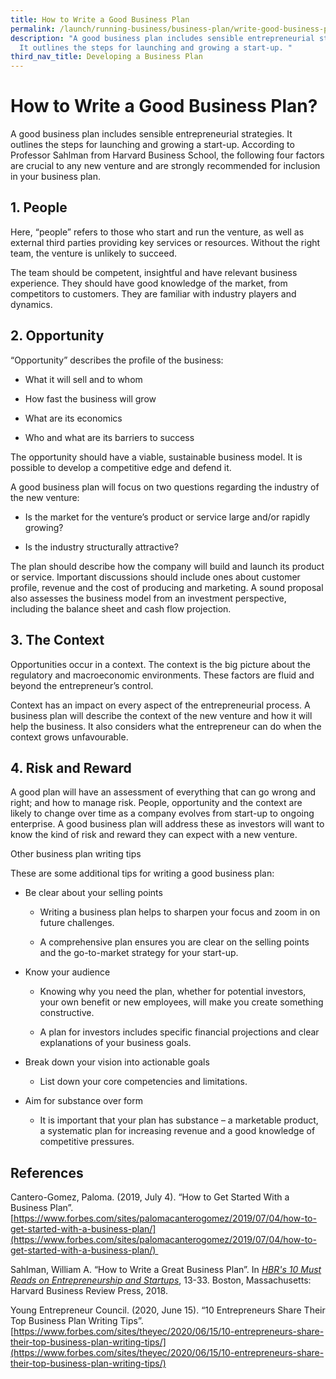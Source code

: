 ```yaml
---
title: How to Write a Good Business Plan
permalink: /launch/running-business/business-plan/write-good-business-plan/
description: "A good business plan includes sensible entrepreneurial strategies.
  It outlines the steps for launching and growing a start-up. "
third_nav_title: Developing a Business Plan
---
```

# How to Write a Good Business Plan? 

A good business plan includes sensible entrepreneurial strategies. It outlines the steps for launching and growing a start-up. According to Professor Sahlman from Harvard Business School, the following four factors are crucial to any new venture and are strongly recommended for inclusion in your business plan.   

## 1.  People 


Here, “people” refers to those who start and run the venture, as well as external third parties providing key services or resources. Without the right team, the venture is unlikely to succeed.   

The team should be competent, insightful and have relevant business experience. They should have good knowledge of the market, from competitors to customers. They are familiar with industry players and dynamics.  

## 2.  Opportunity 


“Opportunity” describes the profile of the business: 

*   What it will sell and to whom 
    
*   How fast the business will grow 
    
*   What are its economics  
    
*   Who and what are its barriers to success 
    

The opportunity should have a viable, sustainable business model. It is possible to develop a competitive edge and defend it.  

A good business plan will focus on two questions regarding the industry of the new venture: 

*   Is the market for the venture’s product or service large and/or rapidly growing?  
    
*   Is the industry structurally attractive?  
    

The plan should describe how the company will build and launch its product or service. Important discussions should include ones about customer profile, revenue and the cost of producing and marketing. A sound proposal also assesses the business model from an investment perspective, including the balance sheet and cash flow projection.  

## 3.  The Context 


Opportunities occur in a context. The context is the big picture about the regulatory and macroeconomic environments. These factors are fluid and beyond the entrepreneur’s control.  

Context has an impact on every aspect of the entrepreneurial process. A business plan will describe the context of the new venture and how it will help the business. It also considers what the entrepreneur can do when the context grows unfavourable.  

## 4.  Risk and Reward 


A good plan will have an assessment of everything that can go wrong and right; and how to manage risk. People, opportunity and the context are likely to change over time as a company evolves from start-up to ongoing enterprise. A good business plan will address these as investors will want to know the kind of risk and reward they can expect with a new venture.  

Other business plan writing tips 

These are some additional tips for writing a good business plan: 

*   Be clear about your selling points 
    

	*   Writing a business plan helps to sharpen your focus and zoom in on future challenges. 
    
	*   A comprehensive plan ensures you are clear on the selling points and the go-to-market strategy for your start-up. 
    
*   Know your audience 
    

	*   Knowing why you need the plan, whether for potential investors, your own benefit or new employees, will make you create something constructive. 
    
	*   A plan for investors includes specific financial projections and clear explanations of your business goals. 
    
*   Break down your vision into actionable goals 
    

	*   List down your core competencies and limitations. 
    
*   Aim for substance over form 
    

	*   It is important that your plan has substance – a marketable product, a systematic plan for increasing revenue and a good knowledge of competitive pressures. 
    

## References 

Cantero\-Gomez, Paloma. (2019, July 4). “How to Get Started With a Business Plan”. [https://www.forbes.com/sites/palomacanterogomez/2019/07/04/how-to-get-started-with-a-business-plan/](https://www.forbes.com/sites/palomacanterogomez/2019/07/04/how-to-get-started-with-a-business-plan/) 

Sahlman, William A. “How to Write a Great Business Plan”. In [*HBR's 10 Must Reads on Entrepreneurship and Startups*](https://catalogue.nlb.gov.sg/cgi-bin/spydus.exe/ENQ/WPAC/BIBENQ?SETLVL=1&BRN=203121596), 13-33. Boston, Massachusetts: Harvard Business Review Press, 2018. 

Young Entrepreneur Council. (2020, June 15). “10 Entrepreneurs Share Their Top Business Plan Writing Tips”. [https://www.forbes.com/sites/theyec/2020/06/15/10-entrepreneurs-share-their-top-business-plan-writing-tips/](https://www.forbes.com/sites/theyec/2020/06/15/10-entrepreneurs-share-their-top-business-plan-writing-tips/)
